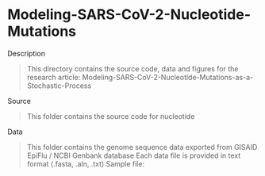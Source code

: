 # Modeling-SARS-CoV-2-Nucleotide-Mutations

Description
> This directory contains the source code, data and figures for the research article: Modeling-SARS-CoV-2-Nucleotide-Mutations-as-a-Stochastic-Process

Source
> This folder contains the source code for nucleotide

Data
> This folder contains the genome sequence data exported from GISAID EpiFlu / NCBI Genbank database
> Each data file is provided in text format (.fasta, .aln, .txt)
> Sample file:

